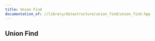 ```yaml
---
title: Union Find
documentation_of: //library/datastructure/union_find/union_find.hpp
---
```

## Union Find
